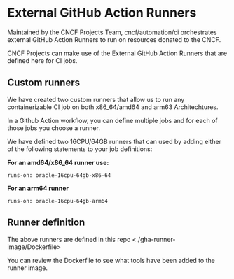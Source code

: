 # External GitHub Action Runners

Maintained by the CNCF Projects Team, cncf/automation/ci orchestrates external
GitHub Action Runners to run on resources donated to the CNCF.

CNCF Projects can make use of the External GitHub Action Runners that are
defined here for CI jobs.

## Custom runners

We have created two custom runners that allow us to run any containerizable CI
job on both x86_64/amd64 and arm63 Architechtures.

In a Github Action workflow, you can define multiple jobs and for each of those
jobs you choose a runner. 

We have defined two 16CPU/64GB runners that can used by adding either of the
following statements to your job definitions:

**For an amd64/x86_64 runner use:**

`runs-on: oracle-16cpu-64gb-x86-64`

**For an arm64 runner**

`runs-on: oracle-16cpu-64gb-arm64`

## Runner definition

The above runners are defined in this repo <./gha-runner-image/Dockerfile>

You can review the Dockerfile to see what tools have been added to the runner image.
